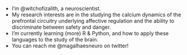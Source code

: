 - I’m @witchofizalith, a neuroscientist. 
- My research interests are in the studying the calcium dynamics of the prefrontal circuitry underlying affective regulation and the ability to discriminate between safety and danger.
- I’m currently learning (more) R & Python, and how to apply these languages to the study of the brain. 
- You can reach me @magalhaesneuro on twitter! 

<!---
witchofizalith/witchofizalith is a ✨ special ✨ repository because its `README.md` (this file) appears on your GitHub profile.
You can click the Preview link to take a look at your changes.
--->
